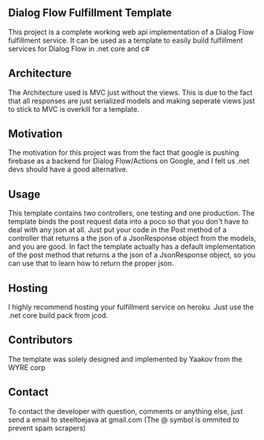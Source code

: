 ## Dialog Flow Fulfillment Template

This project is a complete working web api implementation of a Dialog Flow fulfillment service. It can be used as a template to easily build fulfillment services for Dialog Flow in .net core and c#

## Architecture

The Architecture used is MVC just without the views. This is due to the fact that all responses are just serialized models and making seperate views just to stick to MVC is overkill for a template.


## Motivation

The motivation for this project was from the fact that google is pushing firebase as a backend for Dialog Flow/Actions on Google, and I felt us .net devs should have a good alternative.

## Usage

This template contains two controllers, one testing and one production. The template binds the post request data into a poco so that you don't have to deal with any json at all. Just put your code in the Post method of a controller that returns a the json of a JsonResponse object from the models, and you are good. In fact the template actually has a default implementation of the post method that returns a the json of a JsonResponse object, so you can use that to learn how to return the proper json.

## Hosting

I highly recommend hosting your fulfillment service on heroku. Just use the .net core build pack from jcod.

## Contributors

The template was solely designed and implemented by Yaakov from the WYRE corp

## Contact

To contact the developer with question, comments or anything else, just send a email to steeltoejava at gmail.com (The @ symbol is ommited to prevent spam scrapers)
